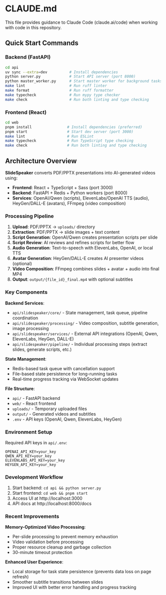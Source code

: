 # CLAUDE.md

This file provides guidance to Claude Code (claude.ai/code) when working with code in this repository.

## Quick Start Commands

### Backend (FastAPI)
```bash
cd api
uv sync --extra=dev          # Install dependencies
python server.py             # Start API server (port 8000)
python master_worker.py      # Start master worker for background tasks
make lint                    # Run ruff linter
make format                  # Run ruff formatter  
make typecheck               # Run mypy type checker
make check                   # Run both linting and type checking
```

### Frontend (React)
```bash
cd web
pnpm install                # Install dependencies (preferred)
pnpm start                  # Start dev server (port 3000)
make lint                   # Run ESLint
make typecheck              # Run TypeScript type checking
make check                  # Run both linting and type checking
```

## Architecture Overview

**SlideSpeaker** converts PDF/PPTX presentations into AI-generated videos using:
- **Frontend**: React + TypeScript + Sass (port 3000)
- **Backend**: FastAPI + Redis + Python workers (port 8000)
- **Services**: OpenAI/Qwen (scripts), ElevenLabs/OpenAI TTS (audio), HeyGen/DALL-E (avatars), FFmpeg (video composition)

### Processing Pipeline
1. **Upload**: PDF/PPTX → `uploads/` directory
2. **Extraction**: PDF/PPTX → slide images + text content
3. **Script Generation**: OpenAI/Qwen creates presentation scripts per slide
4. **Script Review**: AI reviews and refines scripts for better flow
5. **Audio Generation**: Text-to-speech with ElevenLabs, OpenAI, or local TTS
6. **Avatar Generation**: HeyGen/DALL-E creates AI presenter videos (optional)
7. **Video Composition**: FFmpeg combines slides + avatar + audio into final MP4
8. **Output**: `output/{file_id}_final.mp4` with optional subtitles

### Key Components

**Backend Services**:
- `api/slidespeaker/core/` - State management, task queue, pipeline coordination
- `api/slidespeaker/processing/` - Video composition, subtitle generation, image processing
- `api/slidespeaker/services/` - External API integrations (OpenAI, Qwen, ElevenLabs, HeyGen, DALL-E)
- `api/slidespeaker/pipeline/` - Individual processing steps (extract slides, generate scripts, etc.)

**State Management**:
- Redis-based task queue with cancellation support
- File-based state persistence for long-running tasks
- Real-time progress tracking via WebSocket updates

**File Structure**:
- `api/` - FastAPI backend
- `web/` - React frontend
- `uploads/` - Temporary uploaded files
- `output/` - Generated videos and subtitles
- `.env` - API keys (OpenAI, Qwen, ElevenLabs, HeyGen)

### Environment Setup
Required API keys in `api/.env`:
```
OPENAI_API_KEY=your_key
QWEN_API_KEY=your_key
ELEVENLABS_API_KEY=your_key
HEYGEN_API_KEY=your_key
```

### Development Workflow
1. Start backend: `cd api && python server.py`
2. Start frontend: `cd web && pnpm start`
3. Access UI at http://localhost:3000
4. API docs at http://localhost:8000/docs

### Recent Improvements
**Memory-Optimized Video Processing**:
- Per-slide processing to prevent memory exhaustion
- Video validation before processing
- Proper resource cleanup and garbage collection
- 30-minute timeout protection

**Enhanced User Experience**:
- Local storage for task state persistence (prevents data loss on page refresh)
- Smoother subtitle transitions between slides
- Improved UI with better error handling and progress tracking